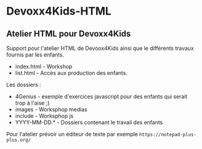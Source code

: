 # Devoxx4Kids-HTML
## Atelier HTML pour Devoxx4Kids

Support pour l'atelier HTML de Devoox4Kids ainsi que le différents travaux fournis par les enfants.

* index.html - Workshop
* list.html - Accès aux production des enfants.

Les dossiers :

* 4Genius - exemple d'exercices javascript pour des enfants qui serait trop à l'aise ;)
* images - Worksphop medias
* include - Worksphop js
* YYYY-MM-DD.* - Dossiers contenant le travail des enfants

Pour l'atelier prévoir un éditeur de texte par exemple `https://notepad-plus-plus.org/`

